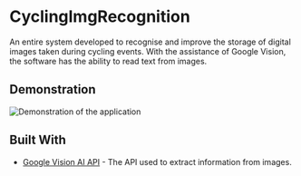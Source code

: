 # CyclingImgRecognition
An entire system developed to recognise and improve the storage of digital images taken during cycling events. 
With the assistance of Google Vision, the software has the ability to read text from images.

## Demonstration

![Demonstration of the application](TDM-1.gif)

## Built With

* [Google Vision AI API](https://cloud.google.com/vision) - The API used to extract information from images. 
